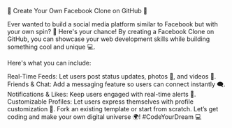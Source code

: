 🚀 Create Your Own Facebook Clone on GitHub 🚀

Ever wanted to build a social media platform similar to Facebook but with your own spin? 🤩 Here's your chance! By creating a Facebook Clone on GitHub, you can showcase your web development skills while building something cool and unique 💻.

Here's what you can include:

Real-Time Feeds: Let users post status updates, photos 📸, and videos 🎥.
Friends & Chat: Add a messaging feature so users can connect instantly 🗨️.
Notifications & Likes: Keep users engaged with real-time alerts 🔔.
Customizable Profiles: Let users express themselves with profile customization 🎨.
Fork an existing template or start from scratch. Let’s get coding and make your own digital universe 🌍! #CodeYourDream 💻
